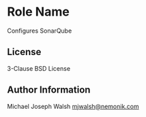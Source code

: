 Role Name
=========

Configures SonarQube

License
-------

3-Clause BSD License

Author Information
------------------

Michael Joseph Walsh <mjwalsh@nemonik.com>
